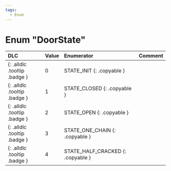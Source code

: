 ```yaml
---
tags:
  - Enum
---
```

# Enum "DoorState"
|DLC|Value|Enumerator|Comment|
|:--|:--|:--|:--|
|[ ](#){: .alldlc .tooltip .badge }|0 |STATE_INIT {: .copyable } |  |
|[ ](#){: .alldlc .tooltip .badge }|1 |STATE_CLOSED {: .copyable } |  |
|[ ](#){: .alldlc .tooltip .badge }|2 |STATE_OPEN {: .copyable } |  |
|[ ](#){: .alldlc .tooltip .badge }|3 |STATE_ONE_CHAIN {: .copyable } |  |
|[ ](#){: .alldlc .tooltip .badge }|4 |STATE_HALF_CRACKED {: .copyable } |  |